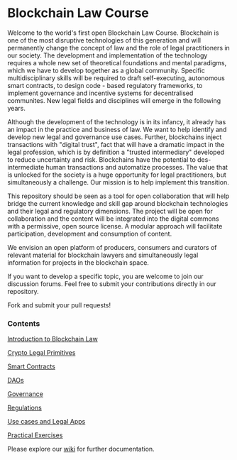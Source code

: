 
# Blockchain Law Course

Welcome to the world's first open Blockchain Law Course. Blockchain is one of the most disruptive technologies of this generation and will permanently change the concept of law and the role of legal practitioners in our society. The development and implementation of the technology requires a whole new set of theoretical foundations and mental paradigms, which we have to develop together as a global community. Specific multidisciplinary skills will be required to draft self-executing, autonomous smart contracts, to design code - based regulatory frameworks, to implement governance and incentive systems for decentralised communites. New legal fields and disciplines will emerge in the following years.

Although the development of the technology is in its infancy, it already has an impact in the practice and business of law. We want to help identify and develop new legal and governance use cases. Further, blockchains inject transactions with "digital trust", fact that will have a dramatic impact in the legal profession, which is by definition a "trusted intermediary" developed to reduce uncertainty and risk. Blockchains have the potential to des-intermediate human transactions and automatize processes. The value that is unlocked for the society is a huge opportunity for legal practitioners, but simultaneously a challenge. Our mission is to help implement this transition.

This repository should be seen as a tool for open collaboration that will help bridge the current knowledge and skill gap around blockchain technologies and their legal and regulatory dimensions. The project will be open for collaboration and the content will be integrated into the digital commons with a permissive, open source license. A modular approach will facilitate participation, development and consumption of content. 

We envision an open platform of producers, consumers and curators of relevant material for blockchain lawyers and simultaneously legal information for projects in the blockchain space. 

If you want to develop a specific topic, you are welcome to join our discussion forums. Feel free to submit your contributions directly in
our repository. 

Fork and submit your pull requests!


### Contents

[Introduction to Blockchain Law](https://github.com/blueswanacademy/blockchainlaw/blob/master/01_Introduction.md)

[Crypto Legal Primitives](https://github.com/blueswanacademy/blockchainlaw/blob/master/02_Crypto%20Legal%20Primitives.md)

[Smart Contracts](https://github.com/blueswanacademy/blockchainlaw/blob/master/03_Smart%20Contracts.md)

[DAOs](https://github.com/blueswanacademy/blockchainlaw/blob/master/04_DAOs.md)

[Governance](https://github.com/blueswanacademy/blockchainlaw/blob/master/05_Governance.md)

[Regulations](https://github.com/blueswanacademy/blockchainlaw/blob/master/06_Regulations.md)

[Use cases and Legal Apps](https://github.com/blueswanacademy/blockchainlaw/blob/master/07_use%20cases%20%26%20legal%20apps.md)

[Practical Exercises](https://github.com/blueswanacademy/blockchainlaw/blob/master/08_practical%20exercises.md)



Please explore our [wiki](https://github.com/blueswanacademy/blockchainlaw/wiki) for further documentation.












 

